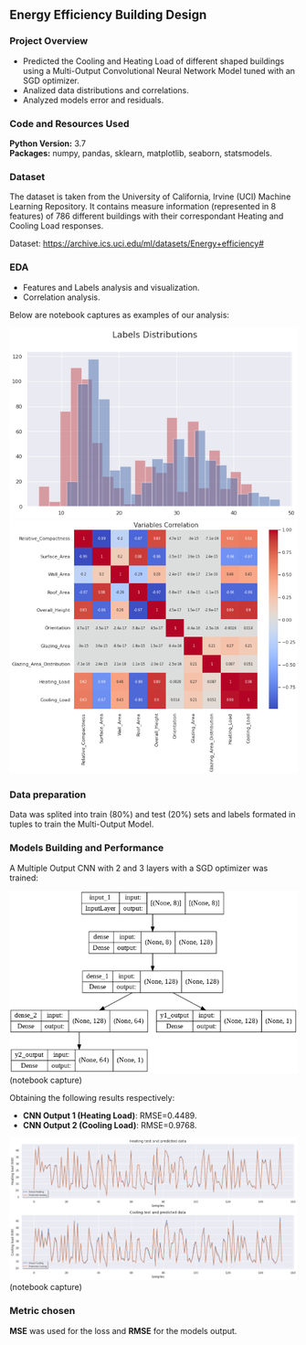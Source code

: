 ## Energy Efficiency Building Design 

### Project Overview
* Predicted the Cooling and Heating Load of different shaped buildings using a Multi-Output Convolutional Neural Network Model tuned with an SGD optimizer.
* Analized data distributions and correlations.
* Analyzed models error and residuals.

### Code and Resources Used 
**Python Version:** 3.7  
**Packages:** numpy, pandas, sklearn, matplotlib, seaborn, statsmodels.

### Dataset
The dataset is taken from the University of California, Irvine (UCI) Machine Learning Repository. It contains measure information (represented in 8 features) of 786 different buildings with their correspondant Heating and Cooling Load responses.

Dataset: https://archive.ics.uci.edu/ml/datasets/Energy+efficiency#

### EDA
* Features and Labels analysis and visualization.
* Correlation analysis.

Below are notebook captures as examples of our analysis:

![](images/capture_1.PNG)  
![](images/capture_2.PNG)

### Data preparation
Data was splited into train (80%) and test (20%) sets and labels formated in tuples to train the Multi-Output Model.

### Models Building and Performance
A Multiple Output CNN with 2 and 3 layers with a SGD optimizer was trained: 

![](images/capture_3.PNG)   
(notebook capture)

Obtaining the following results respectively:

* **CNN Output 1 (Heating Load)**: RMSE=0.4489. 
* **CNN Output 2 (Cooling Load)**: RMSE=0.9768.

![](images/capture_4.PNG)  
(notebook capture)

### Metric chosen
**MSE** was used for the loss and **RMSE**  for the models output.


